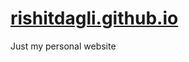 # [rishitdagli.github.io](https://rishit-dagli.github.io/rishitdagli.github.io/)

Just my personal website
